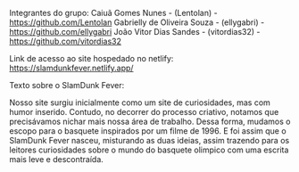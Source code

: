 Integrantes do grupo:
Caiuã Gomes Nunes - (Lentolan) - <https://github.com/Lentolan>
Gabrielly de Oliveira Souza - (ellygabri) - <https://github.com/ellygabri>
João Vitor Dias Sandes - (vitordias32) - <https://github.com/vitordias32>

Link de acesso ao site hospedado no netlify: <https://slamdunkfever.netlify.app/>

Texto sobre o SlamDunk Fever:

Nosso site surgiu inicialmente como um site de curiosidades, mas com humor inserido. Contudo, no decorrer do processo criativo, notamos que precisávamos nichar mais nossa área de trabalho.
Dessa forma, mudamos o escopo para o basquete inspirados por um filme de 1996. 
E foi assim que o SlamDunk Fever nasceu, misturando as duas ideias, assim trazendo para os leitores curiosidades sobre o mundo do basquete olimpico com uma escrita mais leve e descontraída.
